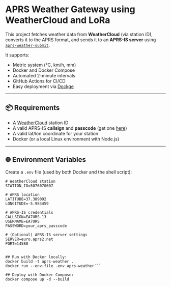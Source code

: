 # APRS Weather Gateway using WeatherCloud and LoRa

This project fetches weather data from **WeatherCloud** (via station ID), converts it to the APRS format, and sends it to an **APRS-IS server** using [`aprs-weather-submit`](https://github.com/rhymeswithmogul/aprs-weather-submit).

It supports:
- Metric system (°C, km/h, mm)
- Docker and Docker Compose
- Automated 2-minute intervals
- GitHub Actions for CI/CD
- Easy deployment via [Dockge](https://github.com/louislam/dockge)

---

## 📦 Requirements

- A [WeatherCloud](https://app.weathercloud.net/) station ID
- A valid APRS-IS **callsign** and **passcode** (get one [here](https://apps.magicbug.co.uk/passcode/))
- A valid lat/lon coordinate for your station
- Docker (or a local Linux environment with Node.js)

---

## 🌐 Environment Variables

Create a `.env` file (used by both Docker and the shell script):

```env
# WeatherCloud station
STATION_ID=5076070607

# APRS location
LATITUDE=37.389092
LONGITUDE=-5.984459

# APRS-IS credentials
CALLSIGN=EA7URS-13
USERNAME=EA7URS
PASSWORD=your_aprs_passcode

# (Optional) APRS-IS server settings
SERVER=euro.aprs2.net
PORT=14580


## Run with Docker locally:
docker build -t aprs-weather .
docker run --env-file .env aprs-weather```

## Deploy with Docker Compose:
docker compose up -d --build

